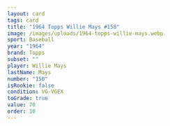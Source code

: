 ```yaml
---
layout: card
tags: card
title: "1964 Topps Willie Mays #150"
image: /images/uploads/1964-topps-willie-mays.webp
sport: Baseball
year: "1964"
brand: Topps
subset: ""
player: Willie Mays
lastName: Mays
number: "150"
isRookie: false
condition: VG-VGEX
toGrade: true
value: 70
order: 10
---
```

